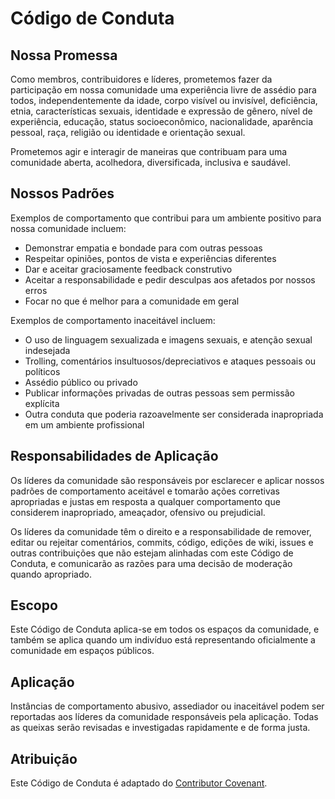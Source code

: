 # Código de Conduta

## Nossa Promessa

Como membros, contribuidores e líderes, prometemos fazer da participação em nossa
comunidade uma experiência livre de assédio para todos, independentemente da idade, corpo
visível ou invisível, deficiência, etnia, características sexuais, identidade e expressão de gênero,
nível de experiência, educação, status socioeconômico, nacionalidade, aparência pessoal, raça,
religião ou identidade e orientação sexual.

Prometemos agir e interagir de maneiras que contribuam para uma comunidade aberta,
acolhedora, diversificada, inclusiva e saudável.

## Nossos Padrões

Exemplos de comportamento que contribui para um ambiente positivo para nossa comunidade incluem:

* Demonstrar empatia e bondade para com outras pessoas
* Respeitar opiniões, pontos de vista e experiências diferentes
* Dar e aceitar graciosamente feedback construtivo
* Aceitar a responsabilidade e pedir desculpas aos afetados por nossos erros
* Focar no que é melhor para a comunidade em geral

Exemplos de comportamento inaceitável incluem:

* O uso de linguagem sexualizada e imagens sexuais, e atenção sexual indesejada
* Trolling, comentários insultuosos/depreciativos e ataques pessoais ou políticos
* Assédio público ou privado
* Publicar informações privadas de outras pessoas sem permissão explícita
* Outra conduta que poderia razoavelmente ser considerada inapropriada em um ambiente profissional

## Responsabilidades de Aplicação

Os líderes da comunidade são responsáveis por esclarecer e aplicar nossos padrões de
comportamento aceitável e tomarão ações corretivas apropriadas e justas em resposta a qualquer
comportamento que considerem inapropriado, ameaçador, ofensivo ou prejudicial.

Os líderes da comunidade têm o direito e a responsabilidade de remover, editar ou rejeitar
comentários, commits, código, edições de wiki, issues e outras contribuições que não estejam
alinhadas com este Código de Conduta, e comunicarão as razões para uma decisão de moderação
quando apropriado.

## Escopo

Este Código de Conduta aplica-se em todos os espaços da comunidade, e também se aplica quando
um indivíduo está representando oficialmente a comunidade em espaços públicos.

## Aplicação

Instâncias de comportamento abusivo, assediador ou inaceitável podem ser reportadas aos líderes
da comunidade responsáveis pela aplicação. Todas as queixas serão revisadas e investigadas
rapidamente e de forma justa.

## Atribuição

Este Código de Conduta é adaptado do [Contributor Covenant](https://www.contributor-covenant.org).
